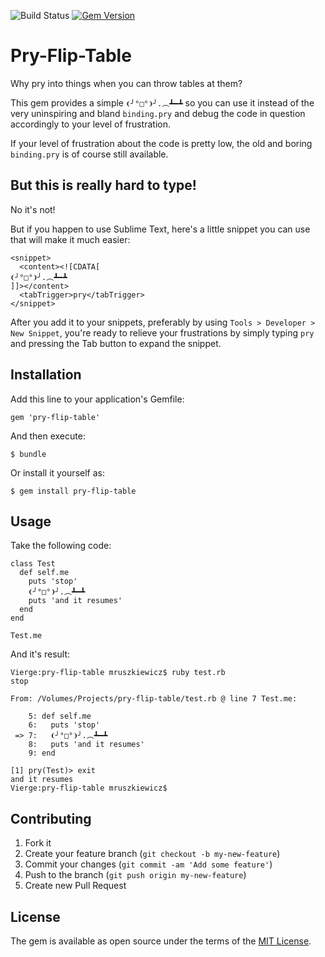 ![Build Status](https://github.com/marcinruszkiewicz/pry-flip-table/actions/workflows/rspec.yml/badge.svg)
[![Gem Version](https://badge.fury.io/rb/pry-flip-table.svg)](https://badge.fury.io/rb/pry-flip-table)

# Pry-Flip-Table

Why pry into things when you can throw tables at them?

This gem provides a simple `❨╯°□°❩╯.︵┻━┻` so you can use it instead
of the very uninspiring and bland `binding.pry` and debug the code
in question accordingly to your level of frustration.

If your level of frustration about the code is pretty low, the old and boring
`binding.pry` is of course still available.

## But this is really hard to type!

No it's not!

But if you happen to use Sublime Text, here's a little snippet you can use
that will make it much easier:

```
<snippet>
  <content><![CDATA[
❨╯°□°❩╯.︵┻━┻
]]></content>
  <tabTrigger>pry</tabTrigger>
</snippet>
```

After you add it to your snippets, preferably by using `Tools > Developer > New
Snippet`, you're ready to relieve your frustrations by simply typing `pry` and
pressing the Tab button to expand the snippet.

## Installation

Add this line to your application's Gemfile:

    gem 'pry-flip-table'

And then execute:

    $ bundle

Or install it yourself as:

    $ gem install pry-flip-table

## Usage

Take the following code:

```
class Test
  def self.me
    puts 'stop'
    ❨╯°□°❩╯.︵┻━┻
    puts 'and it resumes'
  end
end

Test.me
```

And it's result:

```
Vierge:pry-flip-table mruszkiewicz$ ruby test.rb
stop

From: /Volumes/Projects/pry-flip-table/test.rb @ line 7 Test.me:

    5: def self.me
    6:   puts 'stop'
 => 7:   ❨╯°□°❩╯.︵┻━┻
    8:   puts 'and it resumes'
    9: end

[1] pry(Test)> exit
and it resumes
Vierge:pry-flip-table mruszkiewicz$
```

## Contributing

1. Fork it
2. Create your feature branch (`git checkout -b my-new-feature`)
3. Commit your changes (`git commit -am 'Add some feature'`)
4. Push to the branch (`git push origin my-new-feature`)
5. Create new Pull Request

## License
The gem is available as open source under the terms of the [MIT License](http://opensource.org/licenses/MIT).
